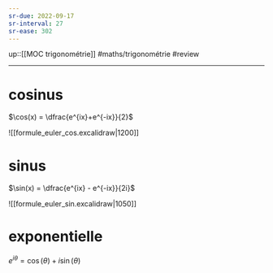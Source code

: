 ```yaml
---
sr-due: 2022-09-17
sr-interval: 27
sr-ease: 302
---
```


up::[[MOC trigonométrie]]
#maths/trigonométrie #review 

----


# cosinus
$\cos(x) = \dfrac{e^{ix}+e^{-ix}}{2}$

![[formule_euler_cos.excalidraw|1200]]


# sinus
$\sin(x) = \dfrac{e^{ix} - e^{-ix}}{2i}$

![[formule_euler_sin.excalidraw|1050]]


# exponentielle

$e^{i\theta} = \cos(\theta) + i\sin(\theta)$

